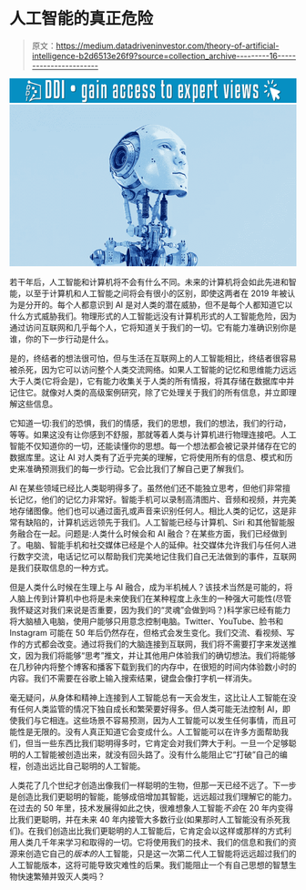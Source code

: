 # 人工智能的真正危险

> 原文：<https://medium.datadriveninvestor.com/theory-of-artificial-intelligence-b2d6513e26f9?source=collection_archive---------16----------------------->

[![](img/44af4150e2365951b40fb6a13323bf49.png)](http://www.track.datadriveninvestor.com/1B9E)![](img/b193633c52105d6f50e548bc56bc06f1.png)

若干年后，人工智能和计算机将不会有什么不同。未来的计算机将会如此先进和智能，以至于计算机和人工智能之间将会有很小的区别，即使这两者在 2019 年被认为是分开的。每个人都意识到 AI 是对人类的潜在威胁，但不是每个人都知道它以什么方式威胁我们。物理形式的人工智能远没有计算机形式的人工智能危险，因为通过访问互联网和几乎每个人，它将知道关于我们的一切。它有能力准确识别你是谁，你的下一步行动是什么。

是的，终结者的想法很可怕，但与生活在互联网上的人工智能相比，终结者很容易被杀死，因为它可以访问整个人类交流网络。如果人工智能的记忆和思维能力远远大于人类(它将会是)，它有能力收集关于人类的所有情报，将其存储在数据库中并记住它。就像对人类的高级案例研究，除了它处理关于我们的所有信息，并立即理解这些信息。

它知道一切:我们的恐惧，我们的情感，我们的思想，我们的想法，我们的行动，等等。如果这没有让你感到不舒服，那就等着人类与计算机进行物理连接吧。人工智能不仅知道你的一切，还能读懂你的思想。每一个想法都会被记录并储存在它的数据库里。这让 AI 对人类有了近乎完美的理解，它将使用所有的信息、模式和历史来准确预测我们的每一步行动。它会比我们了解自己更了解我们。

AI 在某些领域已经比人类聪明得多了。虽然他们还不能独立思考，但他们非常擅长记忆，他们的记忆力非常好。智能手机可以录制高清图片、音频和视频，并完美地存储图像。他们也可以通过面孔或声音来识别任何人。相比人类的记忆，这是非常有缺陷的，计算机远远领先于我们。人工智能已经与计算机、Siri 和其他智能服务融合在一起。问题是:人类什么时候会和 AI 融合？在某些方面，我们已经做到了。电脑、智能手机和社交媒体已经是个人的延伸。社交媒体允许我们与任何人进行数字交流，电话记忆可以帮助我们完美地记住我们自己无法做到的事件，互联网是我们获取信息的一种方式。

但是人类什么时候在生理上与 AI 融合，成为半机械人？该技术当然是可能的，将人脑上传到计算机中也将是未来使我们在某种程度上永生的一种强大可能性(尽管我怀疑这对我们来说是否重要，因为我们的“灵魂”会做到吗？)科学家已经有能力将大脑植入电脑，使用户能够只用意念控制电脑。Twitter、YouTube、脸书和 Instagram 可能在 50 年后仍然存在，但格式会发生变化。我们交流、看视频、写作的方式都会改变。通过将我们的大脑连接到互联网，我们将不需要打字来发送推文，因为我们将能够“思考”推文，并让其他用户体验我们的确切想法。我们将能够在几秒钟内将整个博客和播客下载到我们的内存中，在很短的时间内体验数小时的内容。我们不需要在谷歌上输入搜索结果，键盘会像打字机一样消失。

毫无疑问，从身体和精神上连接到人工智能总有一天会发生，这比让人工智能在没有任何人类监管的情况下独自成长和繁荣要好得多。但人类可能无法控制 AI，即使我们与它相连。这些场景不容易预测，因为人工智能可以发生任何事情，而且可能性是无限的。没有人真正知道它会变成什么。人工智能可以在许多方面帮助我们，但当一些东西比我们聪明得多时，它肯定会对我们弊大于利。一旦一个足够聪明的人工智能被创造出来，就没有回头路了。没有什么能阻止它“打破”自己的编程，创造出远比自己聪明的人工智能。

人类花了几个世纪才创造出像我们一样聪明的生物，但那一天已经不远了。下一步是创造比我们更聪明的智能，能够成倍增加其智能，远远超过我们理解它的能力。在过去的 50 年里，技术发展得如此之快，很难想象人工智能*不会*在 20 年内变得比我们更聪明，并在未来 40 年内接管大多数行业(如果那时人工智能没有杀死我们)。在我们创造出比我们更聪明的人工智能后，它肯定会以这样或那样的方式利用人类几千年来学习和取得的一切。它将使用我们的技术、我们的信息和我们的资源来创造它自己的*版本的*人工智能，只是这一次第二代人工智能将远远超过我们的人工智能版本，这将可能导致灾难性的后果。我们能阻止一个有自己思想的智慧生物快速繁殖并毁灭人类吗？